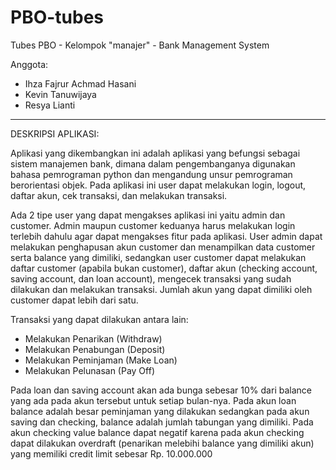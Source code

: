 # PBO-tubes

Tubes PBO - Kelompok "manajer" - Bank Management System

Anggota:
- Ihza Fajrur Achmad Hasani
- Kevin Tanuwijaya
- Resya Lianti
-----------------------------------------------------------------------------------------------------------------------------------------------------------------------------------

DESKRIPSI APLIKASI:

Aplikasi yang dikembangkan ini adalah aplikasi yang befungsi sebagai sistem manajemen bank, dimana dalam pengembanganya digunakan bahasa pemrograman python dan mengandung unsur pemrograman berorientasi objek. Pada aplikasi ini user dapat melakukan login, logout, daftar akun, cek transaksi, dan melakukan transaksi.  

Ada 2 tipe user yang dapat mengakses aplikasi ini yaitu admin dan customer. Admin maupun customer keduanya harus melakukan login terlebih dahulu agar dapat mengakses fitur pada aplikasi. User admin dapat melakukan penghapusan akun customer dan menampilkan data customer serta balance yang dimiliki, sedangkan user customer dapat melakukan daftar customer (apabila bukan customer), daftar akun (checking account, saving account, dan loan account), mengecek transaksi yang sudah dilakukan dan melakukan transaksi. Jumlah akun yang dapat dimiliki oleh customer dapat lebih dari satu.

Transaksi yang dapat dilakukan antara lain:
- Melakukan Penarikan (Withdraw)
- Melakukan Penabungan (Deposit)
- Melakukan Peminjaman (Make Loan)
- Melakukan Pelunasan (Pay Off)

Pada loan dan saving account akan ada bunga sebesar 10% dari balance yang ada pada akun tersebut untuk setiap bulan-nya. Pada akun loan balance adalah besar peminjaman yang dilakukan sedangkan pada akun saving dan checking, balance adalah jumlah tabungan yang dimiliki. Pada akun checking value balance dapat negatif karena pada akun checking dapat dilakukan overdraft (penarikan melebihi balance yang dimiliki akun) yang memiliki credit limit sebesar Rp. 10.000.000 
